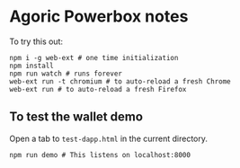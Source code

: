 # Agoric Powerbox notes

To try this out:

```
npm i -g web-ext # one time initialization
npm install
npm run watch # runs forever
web-ext run -t chromium # to auto-reload a fresh Chrome
web-ext run # to auto-reload a fresh Firefox
```

## To test the wallet demo

Open a tab to `test-dapp.html` in the current directory.

```
npm run demo # This listens on localhost:8000
```
